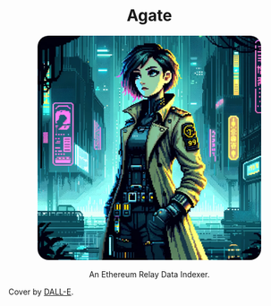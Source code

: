# <h1 align="center"> Agate </h1>

<p align="center">
    <img src=".github/assets/COVER.PNG" style="border-radius:5%" width="400" alt="">
</p>

<p align="center">
    An Ethereum Relay Data Indexer.
</p>

Cover by [DALL-E](https://openai.com/dall-e-2/).
